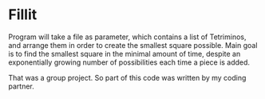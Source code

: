 # Fillit

Program will take a file as parameter, which contains a list of Tetriminos, and arrange them
in order to create the smallest square possible. Main goal is to find the smallest square in the minimal amount of time,
despite an exponentially growing number of possibilities each time a piece is added.

That was a group project. So part of this code was written by my coding partner.
